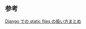 


## 参考
[Django での static files の扱い方まとめ](https://hideharaaws.hatenablog.com/entry/2014/12/12/230825)